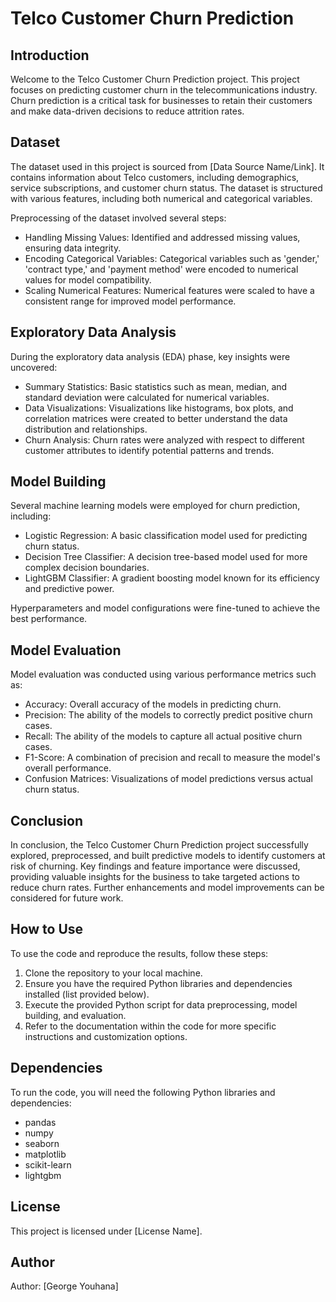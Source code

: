 <!DOCTYPE html>
<html>
<head>
    <meta charset="UTF-8">
    <title>Telco Customer Churn Prediction</title>
</head>
<body>

<h1>Telco Customer Churn Prediction</h1>

<h2>Introduction</h2>

<p>Welcome to the Telco Customer Churn Prediction project. This project focuses on predicting customer churn in the telecommunications industry. Churn prediction is a critical task for businesses to retain their customers and make data-driven decisions to reduce attrition rates.</p>

<h2>Dataset</h2>

<p>The dataset used in this project is sourced from [Data Source Name/Link]. It contains information about Telco customers, including demographics, service subscriptions, and customer churn status. The dataset is structured with various features, including both numerical and categorical variables.</p>

<p>Preprocessing of the dataset involved several steps:
    <ul>
        <li>Handling Missing Values: Identified and addressed missing values, ensuring data integrity.</li>
        <li>Encoding Categorical Variables: Categorical variables such as 'gender,' 'contract type,' and 'payment method' were encoded to numerical values for model compatibility.</li>
        <li>Scaling Numerical Features: Numerical features were scaled to have a consistent range for improved model performance.</li>
    </ul>
</p>

<h2>Exploratory Data Analysis</h2>

<p>During the exploratory data analysis (EDA) phase, key insights were uncovered:
    <ul>
        <li>Summary Statistics: Basic statistics such as mean, median, and standard deviation were calculated for numerical variables.</li>
        <li>Data Visualizations: Visualizations like histograms, box plots, and correlation matrices were created to better understand the data distribution and relationships.</li>
        <li>Churn Analysis: Churn rates were analyzed with respect to different customer attributes to identify potential patterns and trends.</li>
    </ul>
</p>

<h2>Model Building</h2>

<p>Several machine learning models were employed for churn prediction, including:
    <ul>
        <li>Logistic Regression: A basic classification model used for predicting churn status.</li>
        <li>Decision Tree Classifier: A decision tree-based model used for more complex decision boundaries.</li>
        <li>LightGBM Classifier: A gradient boosting model known for its efficiency and predictive power.</li>
    </ul>
</p>

<p>Hyperparameters and model configurations were fine-tuned to achieve the best performance.</p>

<h2>Model Evaluation</h2>

<p>Model evaluation was conducted using various performance metrics such as:
    <ul>
        <li>Accuracy: Overall accuracy of the models in predicting churn.</li>
        <li>Precision: The ability of the models to correctly predict positive churn cases.</li>
        <li>Recall: The ability of the models to capture all actual positive churn cases.</li>
        <li>F1-Score: A combination of precision and recall to measure the model's overall performance.</li>
        <li>Confusion Matrices: Visualizations of model predictions versus actual churn status.</li>
    </ul>
</p>

<h2>Conclusion</h2>

<p>In conclusion, the Telco Customer Churn Prediction project successfully explored, preprocessed, and built predictive models to identify customers at risk of churning. Key findings and feature importance were discussed, providing valuable insights for the business to take targeted actions to reduce churn rates. Further enhancements and model improvements can be considered for future work.</p>

<h2>How to Use</h2>

<p>To use the code and reproduce the results, follow these steps:
    <ol>
        <li>Clone the repository to your local machine.</li>
        <li>Ensure you have the required Python libraries and dependencies installed (list provided below).</li>
        <li>Execute the provided Python script for data preprocessing, model building, and evaluation.</li>
        <li>Refer to the documentation within the code for more specific instructions and customization options.</li>
    </ol>
</p>

<h2>Dependencies</h2>

<p>To run the code, you will need the following Python libraries and dependencies:
    <ul>
        <li>pandas</li>
        <li>numpy</li>
        <li>seaborn</li>
        <li>matplotlib</li>
        <li>scikit-learn</li>
        <li>lightgbm</li>
    </ul>
</p>

<h2>License</h2>

<p>This project is licensed under [License Name].</p>

<h2>Author</h2>

<p>Author: [George Youhana]</p>
</body>
</html>
